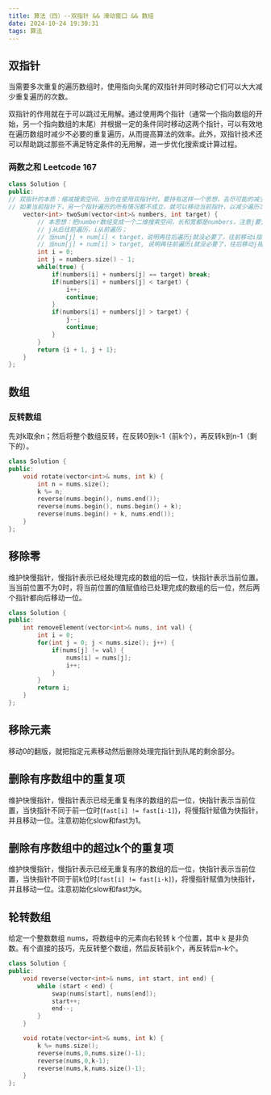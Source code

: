 ```yaml
---
title: 算法（四）--双指针 && 滑动窗口 && 数组
date: 2024-10-24 19:30:31
tags: 算法
---
```


## 双指针
当需要多次重复的遍历数组时，使用指向头尾的双指针并同时移动它们可以大大减少重复遍历的次数。

双指针的作用就在于可以跳过无用解。通过使用两个指针（通常一个指向数组的开始，另一个指向数组的末尾）并根据一定的条件同时移动这两个指针，可以有效地在遍历数组时减少不必要的重复遍历，从而提高算法的效率。此外，双指针技术还可以帮助跳过那些不满足特定条件的无用解，进一步优化搜索或计算过程。

### 两数之和 Leetcode 167
```cpp
class Solution {
public:
// 双指针的本质：缩减搜索空间，当你在使用双指针时，要持有这样一个思想，去尽可能的减少搜索空间。
// 如果当前指针下，另一个指针遍历的所有情况都不成立，就可以移动当前指针，以减少遍历次数
    vector<int> twoSum(vector<int>& numbers, int target) {
        // 本思想：把number数组变成一个二维搜索空间，长和宽都是numbers，注意j要大于等于i，因为不能出现重复。
        // j从后往前遍历，i从前遍历；
        // 当num[j] + num[i] < target，说明再往后遍历j就没必要了，往前移动i指针
        // 当num[j] + num[i] > target, 说明再往前遍历i就没必要了，往后移动j指针
        int i = 0; 
        int j = numbers.size() - 1;
        while(true) {
            if(numbers[i] + numbers[j] == target) break;
            if(numbers[i] + numbers[j] < target) {
                i++;
                continue;
            }
            if(numbers[i] + numbers[j] > target) {
                j--;
                continue;
            }
        }
        return {i + 1, j + 1};
    }
};
```

## 数组
### 反转数组

先对k取余n；然后将整个数组反转，在反转0到k-1（前k个），再反转k到n-1（剩下的）。

```cpp
class Solution {
public:
    void rotate(vector<int>& nums, int k) {
        int n = nums.size();
        k %= n;
        reverse(nums.begin(), nums.end());
        reverse(nums.begin(), nums.begin() + k);
        reverse(nums.begin() + k, nums.end());
    }
};
```

## 移除零
维护快慢指针，慢指针表示已经处理完成的数组的后一位，快指针表示当前位置。当当前位置不为0时，将当前位置的值赋值给已处理完成的数组的后一位，然后两个指针都向后移动一位。

```cpp
class Solution {
public:
    int removeElement(vector<int>& nums, int val) {
        int i = 0;
        for(int j = 0; j < nums.size(); j++) {
            if(nums[j] != val) {
                nums[i] = nums[j];
                i++;
            }
        }
        return i;
    }
};
```

## 移除元素

移动0的翻版，就把指定元素移动然后删除处理完指针到队尾的剩余部分。

## 删除有序数组中的重复项

维护快慢指针，慢指针表示已经无重复有序的数组的后一位，快指针表示当前位置，当快指针不同于前一位时(`fast[i] != fast[i-1]`)，将慢指针赋值为快指针，并且移动一位。注意初始化slow和fast为1。

## 删除有序数组中的超过k个的重复项

维护快慢指针，慢指针表示已经无重复有序的数组的后一位，快指针表示当前位置，当快指针不同于前k位时(`fast[i] != fast[i-k]`)，将慢指针赋值为快指针，并且移动一位。注意初始化slow和fast为k。

## 轮转数组
给定一个整数数组 nums，将数组中的元素向右轮转 k 个位置，其中 k 是非负数。有个直接的技巧，先反转整个数组，然后反转前k个，再反转后n-k个。

```cpp
class Solution {
public:
    void reverse(vector<int>& nums, int start, int end) {
        while (start < end) {
            swap(nums[start], nums[end]);
            start++;
            end--;
        }
    }

    void rotate(vector<int>& nums, int k) {
        k %= nums.size();
        reverse(nums,0,nums.size()-1);
        reverse(nums,0,k-1);
        reverse(nums,k,nums.size()-1);
    }
};
```

